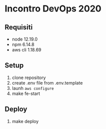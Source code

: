 # Incontro DevOps 2020

## Requisiti

- node 12.19.0
- npm 6.14.8
- aws cli 1.18.69

## Setup
1) clone repository
2) create .env file from .env.template
3) launh `aws configure`
4) make fe-start

## Deploy
1) make deploy